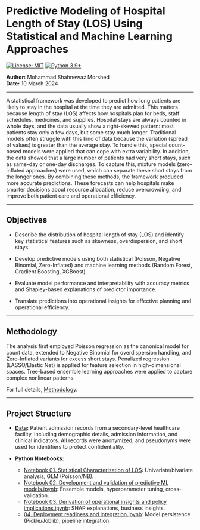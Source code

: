 # Predictive Modeling of Hospital Length of Stay (LOS) Using Statistical and Machine Learning Approaches

[![License: MIT](https://img.shields.io/badge/License-MIT-yellow.svg)](https://opensource.org/licenses/MIT)
[![Python 3.9+](https://img.shields.io/badge/python-3.9+-blue.svg)](https://www.python.org/downloads/release/python-390/)

**Author:** Mohammad Shahnewaz Morshed  
**Date:** 10 March 2024  

---

A statistical framework was developed to predict how long patients are likely to stay in the hospital at the time they are admitted. This matters because length of stay (LOS) affects how hospitals plan for beds, staff schedules, medicines, and supplies. Hospital stays are always counted in whole days, and the data usually show a right-skewed pattern: most patients stay only a few days, but some stay much longer. Traditional models often struggle with this kind of data because the variation (spread of values) is greater than the average stay. To handle this, special count-based models were applied that can cope with extra variability. In addition, the data showed that a large number of patients had very short stays, such as same-day or one-day discharges. To capture this, mixture models (zero-inflated approaches) were used, which can separate these short stays from the longer ones. By combining these methods, the framework produced more accurate predictions. These forecasts can help hospitals make smarter decisions about resource allocation, reduce overcrowding, and improve both patient care and operational efficiency.

---

## Objectives

- Describe the distribution of hospital length of stay (LOS) and identify key statistical features such as skewness, overdispersion, and short stays.

- Develop predictive models using both statistical (Poisson, Negative Binomial, Zero-Inflated) and machine learning methods (Random Forest, Gradient Boosting, XGBoost).

- Evaluate model performance and interpretability with accuracy metrics and Shapley-based explanations of predictor importance.

- Translate predictions into operational insights for effective planning and operational efficiency.

---

## Methodology

The analysis first employed Poisson regression as the canonical model for count data, extended to Negative Binomial for overdispersion handling, and Zero-Inflated variants for excess short stays. Penalized regression (LASSO/Elastic Net) is applied for feature selection in high-dimensional spaces. Tree-based ensemble learning approaches were applied to capture complex nonlinear patterns.

For full details, [Methodology](Methodology.pdf).

---

## Project Structure

- **[Data](https://github.com/ShahnewazMorshed/Predictive-Modeling-for-Health-Care-Data/tree/main/Data):** Patient admission records from a secondary-level healthcare facility, including demographic details, admission information, and clinical indicators. All records were anonymized, and pseudonyms were used for identifiers to protect confidentiality.

- **Python Notebooks:**
  - [Notebook 01. Statistical Characterization of LOS](https://github.com/ShahnewazMorshed/Predictive-Modeling-for-Health-Care-Data/blob/main/Notebook%2001.%20Statistical%20characterization%20of%20LOS.ipynb): Univariate/bivariate analysis, GLM (Poisson/NB).
  - [Notebook 02. Development and validation of predictive ML models.ipynb](https://github.com/ShahnewazMorshed/Predictive-Modeling-for-Health-Care-Data/blob/main/Notebook%2002.%20Development%20and%20validation%20of%20predictive%20ML%20models.ipynb): Ensemble models, hyperparameter tuning, cross-validation.
  - [Notebook 03. Derivation of operational insights and policy implications.ipynb](https://github.com/ShahnewazMorshed/Predictive-Modeling-for-Health-Care-Data/blob/main/Notebook%2003.%20Derivation%20of%20operational%20insights%20and%20policy%20implications.ipynb): SHAP explanations, business insights.
  - [04. Deployment readiness and integration.ipynb](https://github.com/ShahnewazMorshed/Predictive-Modeling-for-Health-Care-Data/blob/main/Notebook%2004.%20Deployment%20readiness%20and%20integration.ipynb): Model persistence (Pickle/Joblib), pipeline integration.

